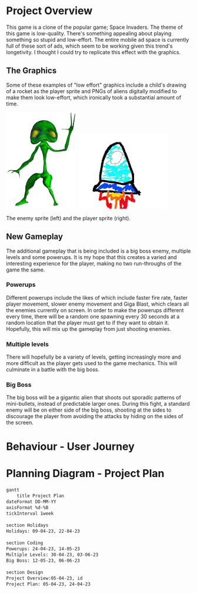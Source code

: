 # Project Overview

This game is a clone of the popular game; Space Invaders. The theme of this game is low-quality. There's something appealing about playing something so stupid and low-effort. The entire mobile ad space is currently full of these sort of ads, which seem to be working given this trend's longetivity. I thought I could try to replicate this effect with the graphics.

## The Graphics
Some of these examples of "low effort" graphics include a child's drawing of a rocket as the player sprite and PNGs of aliens digitally modified to make them look low-effort, which ironically took a substantial amount of time.

![Alien Enemy Sprite](Images/alien.png) ![Player Sprite](Images/playerchar.png)

The enemy sprite (left) and the player sprite (right).

## New Gameplay
The additional gameplay that is being included is a big boss enemy, multiple levels and some powerups. It is my hope that this creates a varied and interesting experience for the player, making no two run-throughs of the game the same.

### Powerups
Different powerups include the likes of which include faster fire rate, faster player movement, slower enemy movement and Giga Blast, which clears all the enemies currently on screen. 
In order to make the powerups different every time, there will be a random one spawning every 30 seconds at a random location that the player must get to if they want to obtain it. Hopefully, this will mix up the gameplay from just shooting enemies.

### Multiple levels
There will hopefully be a variety of levels, getting increasingly more and more difficult as the player gets used to the game mechanics. This will culminate in a battle with the big boss.

### Big Boss
The big boss will be a gigantic alien that shoots out sporadic patterns of mini-bullets, instead of predictable larger ones. During this fight, a standard enemy will be on either side of the big boss, shooting at the sides to discourage the player from avoiding the attacks by hiding on the sides of the screen.


# Behaviour - User Journey


# Planning Diagram - Project Plan

```mermaid
gantt
    title Project Plan
dateFormat DD-MM-YY
axisFormat %d-%B
tickInterval 1week

section Holidays
Holidays: 09-04-23, 22-04-23

section Coding
Powerups: 24-04-23, 14-05-23
Multiple Levels: 30-04-23, 03-06-23
Big Boss: 12-05-23, 06-06-23

section Design
Project Overview:05-04-23, id
Project Plan: 05-04-23, 24-04-23
```